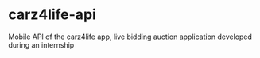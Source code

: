 # carz4life-api
Mobile API of the carz4life app, live bidding auction application developed during an internship 
